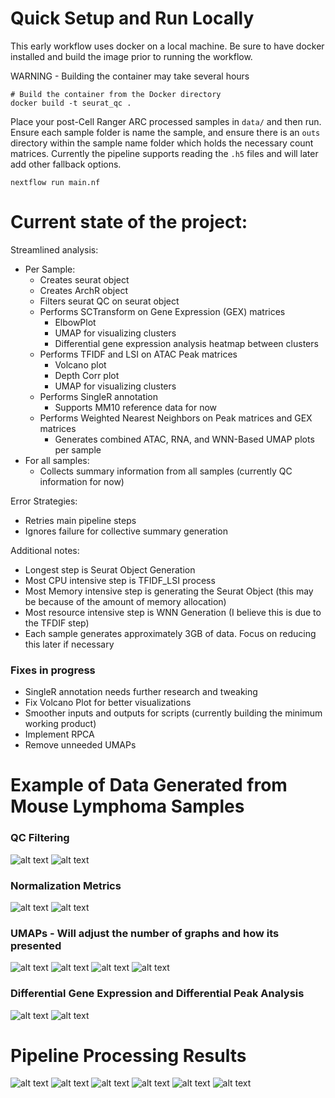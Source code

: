 # Quick Setup and Run Locally


This early workflow uses docker on a local machine. Be sure to have docker installed and build the image prior to running the workflow.

WARNING - Building the container may take several hours
```
# Build the container from the Docker directory
docker build -t seurat_qc .
```

Place your post-Cell Ranger ARC processed samples in `data/` and then run. Ensure each sample folder is name the sample, and ensure there is an `outs` directory within the sample name folder which holds the necessary count matrices. Currently the pipeline supports reading the `.h5` files and will later add other fallback options.
```
nextflow run main.nf
```


# Current state of the project:
Streamlined analysis:
- Per Sample:
    - Creates seurat object
    - Creates ArchR object
    - Filters seurat QC on seurat object
    - Performs SCTransform on Gene Expression (GEX) matrices
        - ElbowPlot
        - UMAP for visualizing clusters
        - Differential gene expression analysis heatmap between clusters
    - Performs TFIDF and LSI on ATAC Peak matrices
        - Volcano plot
        - Depth Corr plot
        - UMAP for visualizing clusters
    - Performs SingleR annotation
        - Supports MM10 reference data for now
    - Performs Weighted Nearest Neighbors on Peak matrices and GEX matrices
        - Generates combined ATAC, RNA, and WNN-Based UMAP plots per sample
- For all samples:
    - Collects summary information from all samples (currently QC information for now)

Error Strategies:
- Retries main pipeline steps
- Ignores failure for collective summary generation

Additional notes:
- Longest step is Seurat Object Generation
- Most CPU intensive step is TFIDF_LSI process
- Most Memory intensive step is generating the Seurat Object (this may be because of the amount of memory allocation)
- Most resource intensive step is WNN Generation (I believe this is due to the TFDIF step)
- Each sample generates approximately 3GB of data. Focus on reducing this later if necessary

### Fixes in progress
- SingleR annotation needs further research and tweaking
- Fix Volcano Plot for better visualizations
- Smoother inputs and outputs for scripts (currently building the minimum working product)
- Implement RPCA
- Remove unneeded UMAPs


# Example of Data Generated from Mouse Lymphoma Samples

### QC Filtering
![alt text](plots/prefilter_vlnplot.png)
![alt text](plots/postfilter_vlnplot.png)

### Normalization Metrics
![alt text](plots/depthCorr.png)
![alt text](plots/ElbowPlot.png)


### UMAPs - Will adjust the number of graphs and how its presented
![alt text](plots/UMAP_rna_sctransform.png)
![alt text](plots/UMAP_rna_singler.png)
![alt text](plots/UMAP_atac_tfidf_lsi.png)
![alt text](plots/combined_umap_plot.png)

### Differential Gene Expression and Differential Peak Analysis
![alt text](plots/DGEA.png)
![alt text](plots/volcano.png)


# Pipeline Processing Results
![alt text](plots/task_timeline.png)
![alt text](plots/cpu_pct_allocated.png)
![alt text](plots/cpu_raw_usage.png)
![alt text](plots/i_o_writes.png)
![alt text](plots/job_duration_raw_usage.png)
![alt text](plots/physical_ram.png)
